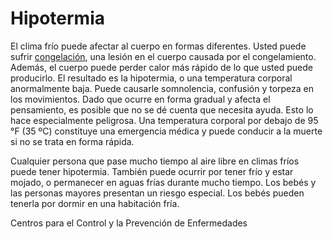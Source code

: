 Hipotermia
==========


El clima frío puede afectar al cuerpo en formas diferentes. Usted puede sufrir [congelación](https://medlineplus.gov/spanish/frostbite.html), una lesión en el cuerpo causada por el congelamiento. Además, el cuerpo puede perder calor más rápido de lo que usted puede producirlo. El resultado es la hipotermia, o una temperatura corporal anormalmente baja. Puede causarle somnolencia, confusión y torpeza en los movimientos. Dado que ocurre en forma gradual y afecta el pensamiento, es posible que no se dé cuenta que necesita ayuda. Esto lo hace especialmente peligrosa. Una temperatura corporal por debajo de 95 °F (35 ºC) constituye una emergencia médica y puede conducir a la muerte si no se trata en forma rápida. 


Cualquier persona que pase mucho tiempo al aire libre en climas fríos puede tener hipotermia. También puede ocurrir por tener frío y estar mojado, o permanecer en aguas frías durante mucho tiempo. Los bebés y las personas mayores presentan un riesgo especial. Los bebés pueden tenerla por dormir en una habitación fría. 


Centros para el Control y la Prevención de Enfermedades 

